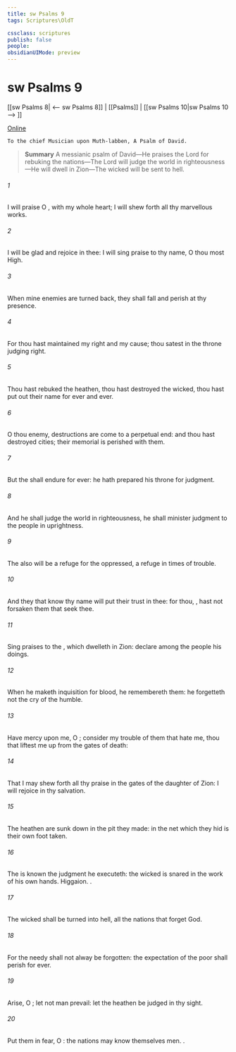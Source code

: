 ```yaml
---
title: sw Psalms 9
tags: Scriptures\OldT

cssclass: scriptures
publish: false
people:
obsidianUIMode: preview
---
```


# sw Psalms 9
[[sw Psalms 8| <-- sw Psalms 8]] | [[Psalms]] | [[sw Psalms 10|sw Psalms 10 --> ]]

[Online](https://churchofjesuschrist.org/study/scriptures/ot/ps/9?lang=eng)

```
To the chief Musician upon Muth-labben, A Psalm of David.
```

> __Summary__
A messianic psalm of David—He praises the Lord for rebuking the nations—The Lord will judge the world in righteousness—He will dwell in Zion—The wicked will be sent to hell.

###### 1 
I will praise  O , with my whole heart; I will shew forth all thy marvellous works.

###### 2 
I will be glad and rejoice in thee: I will sing praise to thy name, O thou most High.

###### 3 
When mine enemies are turned back, they shall fall and perish at thy presence.

###### 4 
For thou hast maintained my right and my cause; thou satest in the throne judging right.

###### 5 
Thou hast rebuked the heathen, thou hast destroyed the wicked, thou hast put out their name for ever and ever.

###### 6 
O thou enemy, destructions are come to a perpetual end: and thou hast destroyed cities; their memorial is perished with them.

###### 7 
But the  shall endure for ever: he hath prepared his throne for judgment.

###### 8 
And he shall judge the world in righteousness, he shall minister judgment to the people in uprightness.

###### 9 
The  also will be a refuge for the oppressed, a refuge in times of trouble.

###### 10 
And they that know thy name will put their trust in thee: for thou, , hast not forsaken them that seek thee.

###### 11 
Sing praises to the , which dwelleth in Zion: declare among the people his doings.

###### 12 
When he maketh inquisition for blood, he remembereth them: he forgetteth not the cry of the humble.

###### 13 
Have mercy upon me, O ; consider my trouble  of them that hate me, thou that liftest me up from the gates of death:

###### 14 
That I may shew forth all thy praise in the gates of the daughter of Zion: I will rejoice in thy salvation.

###### 15 
The heathen are sunk down in the pit  they made: in the net which they hid is their own foot taken.

###### 16 
The  is known  the judgment  he executeth: the wicked is snared in the work of his own hands. Higgaion. .

###### 17 
The wicked shall be turned into hell,  all the nations that forget God.

###### 18 
For the needy shall not alway be forgotten: the expectation of the poor shall  perish for ever.

###### 19 
Arise, O ; let not man prevail: let the heathen be judged in thy sight.

###### 20 
Put them in fear, O :  the nations may know themselves  men. .

